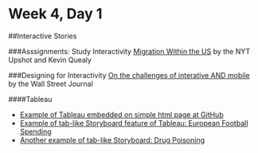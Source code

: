 # Week 4, Day 1
##Interactive Stories

###Asssignments: Study Interactivity
[Migration Within the US](http://www.nytimes.com/interactive/2014/08/13/upshot/where-people-in-each-state-were-born.html?abt=0002&abg=0&_r=0) by the NYT Upshot and Kevin Quealy

###Designing for Interactivity
[On the challenges of interative AND mobile](https://www.journalism.co.uk/news/how-the-wall-street-journal-approaches-data-interactives-on-mobile/s2/a574385/) by the Wall Street Journal

####Tableau

- [Example of Tableau embedded on simple html page at GitHub](http://jacklule.github.io/pages/embed-test-Tableau.html)
- [Example of tab-like Storyboard feature of Tableau: European Football Spending](https://public.tableau.com/s/gallery/spending-and-performance-5-european-football-leagues)
- [Another example of tab-like Storyboard: Drug Poisoning](https://public.tableau.com/s/gallery/fatal-drug-overdose-rates-united-states?utm_source=feedburner&utm_medium=email&utm_campaign=Feed%3A+VizOfTheDay+%28Viz+of+the+Day+-+Beautiful+Visual+Stories%29)
